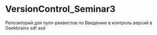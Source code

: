 # VersionControl_Seminar3

Репозиторий для пулл-реквестов по Введению в контроль версий в Geekbrains
sdf
asd
